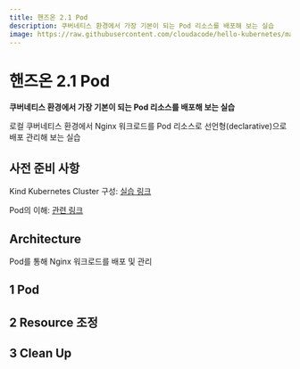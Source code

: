 ```yaml
---
title: 핸즈온 2.1 Pod
description: 쿠버네티스 환경에서 가장 기본이 되는 Pod 리소스를 배포해 보는 실습
image: https://raw.githubusercontent.com/cloudacode/hello-kubernetes/main/docs/assets/kubernetes-school.png
---
```


# 핸즈온 2.1 Pod

**쿠버네티스 환경에서 가장 기본이 되는 Pod 리소스를 배포해 보는 실습**

로컬 쿠버네티스 환경에서 Nginx 워크로드를 Pod 리소스로 선언형(declarative)으로 배포 관리해 보는 실습

## 사전 준비 사항

Kind Kubernetes Cluster 구성: [실습 링크](../../section01/handson/setup-local-k8s-kind.md)

Pod의 이해: [관련 링크](../deployment-replicaset.md)

## Architecture

Pod를 통해 Nginx 워크로드를 배포 및 관리

## 1 Pod

## 2 Resource 조정

## 3 Clean Up
